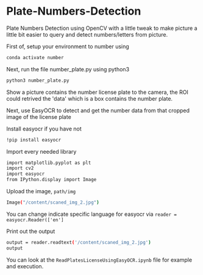 # Plate-Numbers-Detection
Plate Numbers Detection using OpenCV with a little tweak to make picture a little bit easier to query and detect numbers/letters from picture.

First of, setup your environment to number using 
```bash
conda activate number
```
Next, run the file number_plate.py using python3
```bash
python3 number_plate.py
```
Show a picture contains the number license plate to the camera, the ROI could retrived the 'data' which is a box contains the number plate.

Next, use EasyOCR to detect and get the number data from that cropped image of the license plate

Install easyocr if you have not
```bash
!pip install easyocr
```
Import every needed library
```bash
import matplotlib.pyplot as plt
import cv2
import easyocr
from IPython.display import Image
```
Upload the image, `path/img`
```bash
Image("/content/scaned_img_2.jpg")
```
You can change indicate specific language for easyocr via `reader = easyocr.Reader(['en']`

Print out the output
```bash
output = reader.readtext('/content/scaned_img_2.jpg')
output
```
You can look at the `ReadPlatesLicenseUsingEasyOCR.ipynb` file for example and execution.
